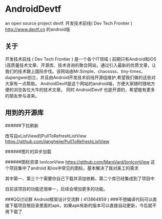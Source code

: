 AndroidDevtf
=======

an open source project devtf.
开发技术前线( Dev Tech Frontier ) http://www.devtf.cn 的android版


关于
------- 
开发技术前线 ( Dev Tech Frontier ) 是一个各个IT领域 ( 前期只有Android和iOS )高质量技术文章、开源库、技术咨询的聚合网站，通过引入最新的优质文章，让我们的技术跟上国际步伐。该网站由Mr.Simple、chaossss、tiny-times、dupengwei创立，并且由Android开发技术前线开源组维护,希望我们做的这些对大家有一点帮助。
AndroidDevtf是这个网站的android端，方便大家随时随地方便的浏览各位大牛的技术文章。
同时 AndroidDevtf 也是开源的，希望能有更多的朋友参与进来。


用到的开源库
------- 
######下拉刷新

改写自xListView的PullToRefreshListView   
https://github.com/jianghejie/PullToRefreshListView 

######图片的异步加载


######图标资源
IonIconView 
https://github.com/MarsVard/IonIconView
这个项目集中了android 和ios中常见的图标，基本解决了我对美工的需求

其中第一、第三个个需要你自己下载并添加依赖，第二个库已经集成到了项目中

目前该项目的功能还很单一，后续会增加更多的功能。

###QQ讨论群 Android框架设计交流群 ( 413864859 )
###不想编译代码可以直接下载项目根目录里面的apk，如果apk有新的版本可以直接自动更新，今后就不用下载了

